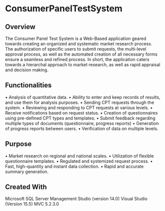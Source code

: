 # ConsumerPanelTestSystem

## Overview
The Consumer Panel Test System is a Web-Based application geared towards creating an organized and systematic market research process. 
The authorization of specific users to submit requests, the multi-level approval process, as well as the automated creation of all 
necessary forms ensure a seamless and refined process. In short, the application caters towards a hierarchal approach to market research, as well as rapid appraisal and decision making.

## Functionalities
• Analysis of quantitative data.
• Ability to enter and keep records of results, and use them for analysis purposes.
• Sending CPT requests through the system.
• Reviewing and responding to CPT requests at various levels.
• Receive notifications based on request status.
• Creation of questionnaires using pre-defined CPT types and templates.
• Submit feedback regarding multiple types of documents (questionnaire, progress reports)
• Generation of progress reports between users.
• Verification of data on multiple levels.

## Purpose
• Market research on regional and national scales.
• Utilization of flexible questionnaire templates.
• Regulated and systemized request process.
• Fast, high-quantity and instant data collection.
• Rapid and accurate summary generation.

## Created With
Microsoft SQL Server Management Studio (version 14.0)
Visual Studio (Version 15.5)
MVC 5.2.3.0
